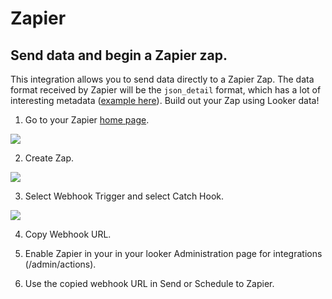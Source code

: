 # Zapier
## Send data and begin a Zapier zap.

This integration allows you to send data directly to a Zapier Zap. The data format received by Zapier will be the `json_detail` format, which has a lot of interesting metadata ([example here](https://github.com/looker/integrations/docs/json_detail_example.json)). Build out your Zap using Looker data!

1. Go to your Zapier [home page](https://zapier.com/app/explore).

![](zapier&#32;home.png)

2. Create Zap.

![](zapier&#32;webhook.png)

3. Select Webhook Trigger and select Catch Hook.

![](zapier&#32;webhook&#32;url.png)

4. Copy Webhook URL.

5. Enable Zapier  in your in your looker Administration page for integrations (/admin/actions).

6. Use the copied webhook URL in Send or Schedule to Zapier.
